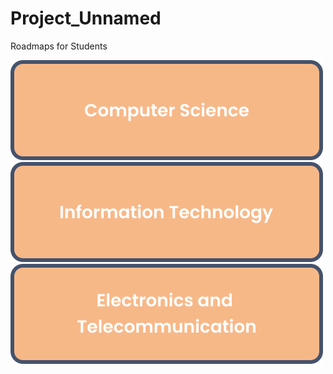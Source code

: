 # Project_Unnamed
Roadmaps for Students

[![computerscience](images/computerscience.svg)](cs/index.html)
[![informationtechnology](images/informationtechnology.svg)](it/index.html)
[![electronicsandtelecommunication](images/electronicsandtelecommunication.svg)](cs/index.html)

